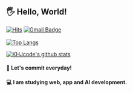 ## 🖐 Hello, World!

[![Hits](https://hits.seeyoufarm.com/api/count/incr/badge.svg?url=https%3A%2F%2Fgithub.com%2Fkhjcode)](https://hits.seeyoufarm.com)
[![Gmail Badge](https://img.shields.io/badge/-Gmail-d14836?style=flat-square&logo=Gmail&logoColor=white&link=mailto:kbydeveloped4485@gmail.com)](mailto:kbydeveloped4485@gmail.com)
<br/><br/>
[![Top Langs](https://github-readme-stats.vercel.app/api/top-langs/?username=KHJcode&layout=compact)](https://github.com/KHJcode)  

[![KHJcode's github stats](https://github-readme-stats.vercel.app/api?username=KHJcode&show_icons=true&hide_border=true)](https://github.com/KHJcode)


#### 🌱 Let's commit everyday!
#### 💻 I am studying web, app and AI development.
